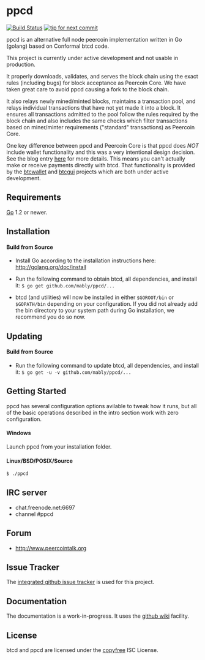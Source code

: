 ppcd
====

[![Build Status](https://travis-ci.org/mably/ppcd.png?branch=master)](https://travis-ci.org/mably/ppcd)
[![tip for next commit](http://peer4commit.com/projects/130.svg)](http://peer4commit.com/projects/130)

ppcd is an alternative full node peercoin implementation written in Go (golang) based on Conformal btcd code.

This project is currently under active development and not usable in production.

It properly downloads, validates, and serves the block chain using the exact
rules (including bugs) for block acceptance as Peercoin Core.  We have taken
great care to avoid ppcd causing a fork to the block chain.

It also relays newly mined/minted blocks, maintains a transaction pool, and
relays individual transactions that have not yet made it into a block.  It ensures
all transactions admitted to the pool follow the rules required by the block chain
and also includes the same checks which filter transactions based on
miner/minter requirements ("standard" transactions) as Peercoin Core.

One key difference between ppcd and Peercoin Core is that ppcd does *NOT* include
wallet functionality and this was a very intentional design decision.  See the
blog entry [here](https://blog.conformal.com/btcd-not-your-moms-bitcoin-daemon)
for more details.  This means you can't actually make or receive payments
directly with btcd.  That functionality is provided by the
[btcwallet](https://github.com/conformal/btcwallet) and
[btcgui](https://github.com/conformal/btcgui) projects which are both under
active development.

## Requirements

[Go](http://golang.org) 1.2 or newer.

## Installation

#### Build from Source

- Install Go according to the installation instructions here:
http://golang.org/doc/install

- Run the following command to obtain btcd, all dependencies, and install it:
```$ go get github.com/mably/ppcd/...```

- btcd (and utilities) will now be installed in either ```$GOROOT/bin``` or
```$GOPATH/bin``` depending on your configuration.  If you did not already
add the bin directory to your system path during Go installation, we
recommend you do so now.

## Updating

#### Build from Source

- Run the following command to update btcd, all dependencies, and install it:
```$ go get -u -v github.com/mably/ppcd/...```

## Getting Started

ppcd has several configuration options avilable to tweak how it runs, but all
of the basic operations described in the intro section work with zero
configuration.

#### Windows

Launch ppcd from your installation folder.

#### Linux/BSD/POSIX/Source

```bash
$ ./ppcd
````

## IRC server

- chat.freenode.net:6697
- channel #ppcd

## Forum

- http://www.peercointalk.org

## Issue Tracker

The [integrated github issue tracker](https://github.com/mably/ppcd/issues)
is used for this project.

## Documentation

The documentation is a work-in-progress.  It uses the [github wiki](https://github.com/mably/ppcd/wiki) facility.

<!--## GPG Verification Key

All official release tags are signed by Conformal so users can ensure the code
has not been tampered with and is coming from Conformal.  To verify the
signature perform the following:

- Download the public key from the Conformal website at
https://opensource.conformal.com/GIT-GPG-KEY-conformal.txt

- Import the public key into your GPG keyring:
```bash
gpg --import GIT-GPG-KEY-conformal.txt
```

- Verify the release tag with the following command where `TAG_NAME` is a
placeholder for the specific tag:
```bash
git tag -v TAG_NAME
```
-->
## License

btcd and ppcd are licensed under the [copyfree](http://copyfree.org) ISC License.
